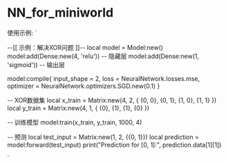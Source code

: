 # NN_for_miniworld

使用示例:
\`

--[[ 示例：解决XOR问题 ]]--
local model = Model:new()
model:add(Dense:new(4, 'relu'))  -- 隐藏层
model:add(Dense:new(1, 'sigmoid'))  -- 输出层

model:compile{
    input_shape = 2,
    loss = NeuralNetwork.losses.mse,
    optimizer = NeuralNetwork.optimizers.SGD.new(0.1)
}

-- XOR数据集
local x_train = Matrix:new(4, 2, {
    {0, 0},
    {0, 1},
    {1, 0},
    {1, 1}
})
local y_train = Matrix:new(4, 1, {
    {0},
    {1},
    {1},
    {0}
})

-- 训练模型
model:train(x_train, y_train, 1000, 4)

-- 预测
local test_input = Matrix:new(1, 2, {{0, 1}})
local prediction = model:forward(test_input)
print("Prediction for [0, 1]:", prediction.data[1][1])

\`
